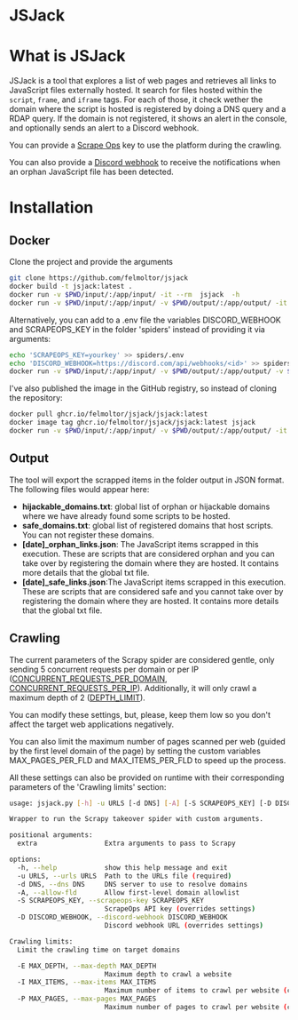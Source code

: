 JSJack
======

# What is JSJack
JSJack is a tool that explores a list of web pages and retrieves all links to JavaScript files externally hosted.
It search for files hosted within the `script`, `frame`, and `iframe` tags. For each of those, it check wether the domain where the script is hosted is registered by doing a DNS query and a RDAP query. If the domain is not registered, it shows an alert in the console, and optionally sends an alert to a Discord webhook.

You can provide a [Scrape Ops](https://scrapeops.io/) key to use the platform during the crawling.

You can also provide a [Discord webhook](https://support.discord.com/hc/en-us/articles/228383668-Intro-to-Webhooks) to receive the notifications when an orphan JavaScript file has been detected.

# Installation
## Docker
Clone the project and provide the arguments
```bash
git clone https://github.com/felmoltor/jsjack
docker build -t jsjack:latest .
docker run -v $PWD/input/:/app/input/ -it --rm  jsjack  -h
docker run -v $PWD/input/:/app/input/ -v $PWD/output/:/app/output/ -it --rm  jsjack -u input/targets.txt --discord-webhook 'https://discord.com/api/webhooks/<id> --scrapeops-key <key>
```

Alternatively, you can add to a .env file the variables DISCORD_WEBHOOK and SCRAPEOPS_KEY in the folder 'spiders' instead of providing it via arguments:
```bash
echo 'SCRAPEOPS_KEY=yourkey' >> spiders/.env
echo 'DISCORD_WEBHOOK=https://discord.com/api/webhooks/<id>' >> spiders/.env
docker run -v $PWD/input/:/app/input/ -v $PWD/output/:/app/output/ -v $PWD/.env:/app/spiders/.env -it --rm  jsjack -u input/targets.txt
```

I've also published the image in the GitHub registry, so instead of cloning the repository:
```bash
docker pull ghcr.io/felmoltor/jsjack/jsjack:latest 
docker image tag ghcr.io/felmoltor/jsjack/jsjack:latest jsjack
docker run -v $PWD/input/:/app/input/ -v $PWD/output/:/app/output/ -it --rm  jsjack -u input/targets-urls.txt
```

## Output
The tool will export the scrapped items in the folder output in JSON format. The following files would appear here:
* **hijackable_domains.txt**: global list of orphan or hijackable domains where we have already found some scripts to be hosted.
* **safe_domains.txt**: global list of registered domains that host scripts. You can not register these domains.
* **[date]_orphan_links.json**: The JavaScript items scrapped in this execution. These are scripts that are considered orphan and you can take over by registering the domain where they are hosted. It contains more details that the global txt file.
* **[date]_safe_links.json**:The JavaScript items scrapped in this execution. These are scripts that are considered safe and you cannot take over by registering the domain where they are hosted. It contains more details that the global txt file.

## Crawling
The current parameters of the Scrapy spider are considered gentle, only sending 5 concurrent requests per domain or per IP ([CONCURRENT_REQUESTS_PER_DOMAIN](https://docs.scrapy.org/en/latest/topics/settings.html#concurrent-requests-per-domain), [CONCURRENT_REQUESTS_PER_IP](https://docs.scrapy.org/en/latest/topics/settings.html#std-setting-CONCURRENT_REQUESTS_PER_IP)). Additionally, it will only crawl a maximum depth of 2 ([DEPTH_LIMIT](https://docs.scrapy.org/en/latest/topics/settings.html#depth-limit)).

You can modify these settings, but, please, keep them low so you don't affect the target web applications negatively.

You can also limit the maximum number of pages scanned per web (guided by the first level domain of the page) by setting the custom variables MAX_PAGES_PER_FLD and MAX_ITEMS_PER_FLD to speed up the process. 

All these settings can also be provided on runtime with their corresponding parameters of the 'Crawling limits' section:

```bash
usage: jsjack.py [-h] -u URLS [-d DNS] [-A] [-S SCRAPEOPS_KEY] [-D DISCORD_WEBHOOK] [-E MAX_DEPTH] [-I MAX_ITEMS] [-P MAX_PAGES] ...

Wrapper to run the Scrapy takeover spider with custom arguments.

positional arguments:
  extra                 Extra arguments to pass to Scrapy

options:
  -h, --help            show this help message and exit
  -u URLS, --urls URLS  Path to the URLs file (required)
  -d DNS, --dns DNS     DNS server to use to resolve domains
  -A, --allow-fld       Allow first-level domain allowlist
  -S SCRAPEOPS_KEY, --scrapeops-key SCRAPEOPS_KEY
                        ScrapeOps API key (overrides settings)
  -D DISCORD_WEBHOOK, --discord-webhook DISCORD_WEBHOOK
                        Discord webhook URL (overrides settings)

Crawling limits:
  Limit the crawling time on target domains

  -E MAX_DEPTH, --max-depth MAX_DEPTH
                        Maximum depth to crawl a website
  -I MAX_ITEMS, --max-items MAX_ITEMS
                        Maximum number of items to crawl per website (counted by first level domain of the website)
  -P MAX_PAGES, --max-pages MAX_PAGES
                        Maximum number of pages to crawl per website (counted by first level domain of the website)
```